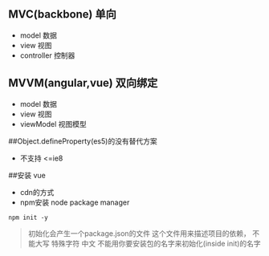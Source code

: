 ## MVC(backbone) 单向
- model 数据
- view 视图
- controller 控制器

## MVVM(angular,vue) 双向绑定
- model 数据
- view 视图
- viewModel 视图模型

##Object.defineProperty(es5)的没有替代方案
- 不支持 <=ie8

##安装 vue
- cdn的方式
- npm安装 node package manager

```
npm init -y
```
> 初始化会产生一个package.json的文件 这个文件用来描述项目的依赖，
> 不能大写 特殊字符 中文 不能用你要安装包的名字来初始化(inside  init)的名字
